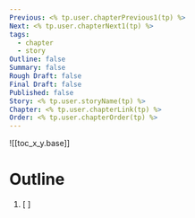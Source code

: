 ```yaml
---
Previous: <% tp.user.chapterPrevious1(tp) %>
Next: <% tp.user.chapterNext1(tp) %>
tags:
  - chapter
  - story
Outline: false
Summary: false
Rough Draft: false
Final Draft: false
Published: false
Story: <% tp.user.storyName(tp) %>
Chapter: <% tp.user.chapterLink(tp) %>
Order: <% tp.user.chapterOrder(tp) %>
---
```


![[toc_x_y.base]]

# Outline
1. [ ] 